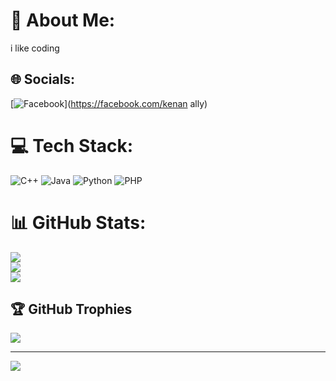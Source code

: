 # 💫 About Me:
i like coding


## 🌐 Socials:
[![Facebook](https://img.shields.io/badge/Facebook-%231877F2.svg?logo=Facebook&logoColor=white)](https://facebook.com/kenan ally) 

# 💻 Tech Stack:
![C++](https://img.shields.io/badge/c++-%2300599C.svg?style=for-the-badge&logo=c%2B%2B&logoColor=white) ![Java](https://img.shields.io/badge/java-%23ED8B00.svg?style=for-the-badge&logo=openjdk&logoColor=white) ![Python](https://img.shields.io/badge/python-3670A0?style=for-the-badge&logo=python&logoColor=ffdd54) ![PHP](https://img.shields.io/badge/php-%23777BB4.svg?style=for-the-badge&logo=php&logoColor=white)
# 📊 GitHub Stats:
![](https://github-readme-stats.vercel.app/api?username=kenanally&theme=dark&hide_border=false&include_all_commits=true&count_private=true)<br/>
![](https://nirzak-streak-stats.vercel.app/?user=kenanally&theme=dark&hide_border=false)<br/>
![](https://github-readme-stats.vercel.app/api/top-langs/?username=kenanally&theme=dark&hide_border=false&include_all_commits=true&count_private=true&layout=compact)

## 🏆 GitHub Trophies
![](https://github-profile-trophy.vercel.app/?username=kenanally&theme=radical&no-frame=false&no-bg=false&margin-w=4)

---
[![](https://visitcount.itsvg.in/api?id=kenanally&icon=0&color=0)](https://visitcount.itsvg.in)

<!-- Proudly created with GPRM ( https://gprm.itsvg.in ) -->
